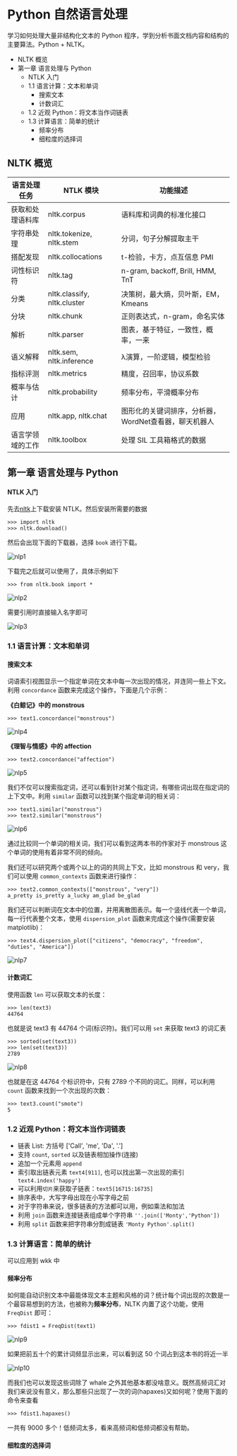 # Python 自然语言处理

学习如何处理大量非结构化文本的 Python 程序，学到分析书面文档内容和结构的主要算法。Python + NLTK。

<!-- MarkdownTOC -->

- NLTK 概览
- 第一章 语言处理与 Python
    - NTLK 入门
    - 1.1 语言计算：文本和单词
        - 搜索文本
        - 计数词汇
    - 1.2 近观 Python：将文本当作词链表
    - 1.3 计算语言：简单的统计
        - 频率分布
        - 细粒度的选择词

<!-- /MarkdownTOC -->


## NLTK 概览

语言处理任务 | NTLK 模块 | 功能描述
--- | --- | ---
获取和处理语料库 | nltk.corpus | 语料库和词典的标准化接口
字符串处理 | nltk.tokenize, nltk.stem | 分词，句子分解提取主干
搭配发现 | nltk.collocations | t-检验，卡方，点互信息 PMI
词性标识符 | nltk.tag | n-gram, backoff, Brill, HMM, TnT
分类 | nltk.classify, nltk.cluster | 决策树，最大熵，贝叶斯，EM，Kmeans
分块 | nltk.chunk | 正则表达式，n-gram，命名实体
解析 | nltk.parser | 图表，基于特征，一致性，概率，一来
语义解释 | nltk.sem, nltk.inference | λ演算，一阶逻辑，模型检验
指标评测 | nltk.metrics | 精度，召回率，协议系数
概率与估计 | nltk.probability | 频率分布，平滑概率分布
应用 | nltk.app, nltk.chat | 图形化的关键词排序，分析器，WordNet查看器，聊天机器人
语言学领域的工作 | nltk.toolbox | 处理 SIL 工具箱格式的数据

## 第一章 语言处理与 Python

#### NTLK 入门

先去[nltk](www.nltk.org)上下载安装 NTLK。然后安装所需要的数据

    >>> import nltk
    >>> nltk.download()

然后会出现下面的下载器，选择 `book` 进行下载。

![nlp1](./_resources/nlp1.jpg)

下载完之后就可以使用了，具体示例如下

    >>> from nltk.book import *

![nlp2](./_resources/nlp2.jpg)

需要引用时直接输入名字即可

![nlp3](./_resources/nlp3.jpg)

### 1.1 语言计算：文本和单词

#### 搜索文本

词语索引视图显示一个指定单词在文本中每一次出现的情况，并连同一些上下文。利用 `concordance` 函数来完成这个操作，下面是几个示例：

**《白鲸记》中的 monstrous**

    >>> text1.concordance("monstrous")

![nlp4](./_resources/nlp4.jpg)

**《理智与情感》中的 affection**

    >>> text2.concordance("affection")

![nlp5](./_resources/nlp5.jpg)

我们不仅可以搜索指定词，还可以看到针对某个指定词，有哪些词出现在指定词的上下文中。利用 `similar` 函数可以找到某个指定单词的相关词：

    >>> text1.similar("monstrous")
    >>> text2.similar("monstrous")

![nlp6](./_resources/nlp6.jpg)

通过比较同一个单词的相关词，我们可以看到这两本书的作家对于 monstrous 这个单词的使用有着非常不同的倾向。

我们还可以研究两个或两个以上的词的共同上下文，比如 monstrous 和 very，我们可以使用 `common_contexts` 函数来进行操作：

    >>> text2.common_contexts(["monstrous", "very"])
    a_pretty is_pretty a_lucky am_glad be_glad

我们还可以判断词在文本中的位置，并用离散图表示。每一个竖线代表一个单词，每一行代表整个文本，使用 `dispersion_plot` 函数来完成这个操作(需要安装matplotlib)：

    >>> text4.dispersion_plot(["citizens", "democracy", "freedom", "duties", "America"])

![nlp7](./_resources/nlp7.jpg)

#### 计数词汇

使用函数 `len` 可以获取文本的长度：

    >>> len(text3)
    44764

也就是说 text3 有 44764 个词(标识符)。我们可以用 `set` 来获取 text3 的词汇表

    >>> sorted(set(text3))
    >>> len(set(text3))
    2789

![nlp8](./_resources/nlp8.jpg)

也就是在这 44764 个标识符中，只有 2789 个不同的词汇。同样，可以利用 `count` 函数来找到一个次出现的次数：

    >>> text3.count("smote")
    5

### 1.2 近观 Python：将文本当作词链表

+ 链表 List: 方括号 ['Call', 'me', 'Da', '.']
+ 支持 `count`, `sorted` 以及链表相加操作(连接)
+ 追加一个元素用 `append`
+ 索引取出链表元素 `text4[911]`, 也可以找出第一次出现的索引 `text4.index('happy')`
+ 可以利用`切片`来获取子链表：`text5[16715:16735]`
+ 排序表中，大写字母出现在小写字母之前
+ 对于字符串来说，很多链表的方法都可以用，例如乘法和加法
+ 利用 `join` 函数来连接链表组成单个字符串 `''.join(['Monty','Python'])`
+ 利用 `split` 函数来把字符串分割成链表 `'Monty Python'.split()`

### 1.3 计算语言：简单的统计

可以应用到 wkk 中

#### 频率分布

如何能自动识别文本中最能体现文本主题和风格的词？统计每个词出现的次数是一个最容易想到的方法，也被称为**频率分布**，NLTK 内置了这个功能，使用 `FreqDist` 即可：

    >>> fdist1 = FreqDist(text1)

![nlp9](./_resources/nlp9.jpg)

如果把前五十个的累计词频显示出来，可以看到这 50 个词占到这本书的将近一半

![nlp10](./_resources/nlp10.jpg)

而我们也可以发现这些词除了 whale 之外其他基本都没啥意义。既然高频词汇对我们来说没有意义，那么那些只出现了一次的词(hapaxes)又如何呢？使用下面的命令来查看

    >>> fdist1.hapaxes()

一共有 9000 多个！低频词太多，看来高频词和低频词都没有帮助。

#### 细粒度的选择词

